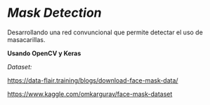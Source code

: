 
# **_Mask Detection_** 

Desarrollando una red convuncional que permite detectar
el uso de masacarillas. 

**Usando OpenCV y Keras** 

_Dataset:_ 

https://data-flair.training/blogs/download-face-mask-data/

https://www.kaggle.com/omkargurav/face-mask-dataset


